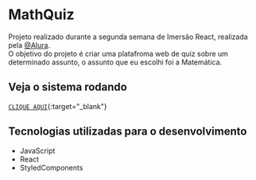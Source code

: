 # MathQuiz

Projeto realizado durante a segunda semana de Imersão React, realizada pela [@Alura](https://www.alura.com.br/). \
O objetivo do projeto é criar uma platafroma web de quiz sobre um determinado assunto, o assunto que eu escolhi foi a Matemática.

## Veja o sistema rodando

[`CLIQUE AQUI`](https://mathquiz.gabrielmnobre.vercel.app/){:target="_blank"}

## Tecnologias utilizadas para o desenvolvimento

* JavaScript
* React
* StyledComponents
